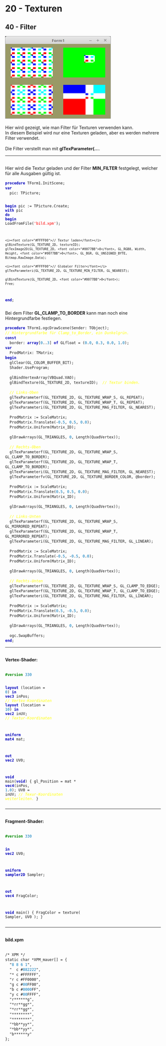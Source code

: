 <!DOCTYPE html>
<html>
    <b><h1>20 - Texturen</h1></b>
    <b><h2>40 - Filter</h2></b>
<img src="image.png" alt="Selfhtml"><br><br>
Hier wird gezeigt, wie man Filter für Texturen verwenden kann.<br>
In diesem Beispiel wird nur eine Texturen geladen, aber es werden mehrere Filter verwendet.<br>
<br>
Die Filter verstellt man mit <b>glTexParameter(...</b>.<br>
<hr><br>
Hier wird die Textur geladen und der Filter <b>MIN_FILTER</b> festgelegt, welcher für alle Ausgaben gültig ist.<br>
<pre><code><b><font color="0000BB">procedure</font></b> TForm1.InitScene;
<b><font color="0000BB">var</font></b>
  pic: TPicture;

<b><font color="0000BB">begin</font></b>
  pic := TPicture.Create;
  <b><font color="0000BB">with</font></b> pic <b><font color="0000BB">do</font></b> <b><font color="0000BB">begin</font></b>
    LoadFromFile(<font color="#FF0000">'bild.xpm'</font>);

    <i><font color="#FFFF00">// Textur laden</font></i>
    glBindTexture(GL_TEXTURE_2D, textureID);
    glTexImage2D(GL_TEXTURE_2D, <font color="#0077BB">0</font>, GL_RGB8, Width, Height, <font color="#0077BB">0</font>, GL_BGR, GL_UNSIGNED_BYTE, Bitmap.RawImage.Data);

    <i><font color="#FFFF00">// Globaler Filter</font></i>
    glTexParameteri(GL_TEXTURE_2D, GL_TEXTURE_MIN_FILTER, GL_NEAREST);

    glBindTexture(GL_TEXTURE_2D, <font color="#0077BB">0</font>);
    Free;
  <b><font color="0000BB">end</font></b>;</pre></code>
Bei dem Filter <b>GL_CLAMP_TO_BORDER</b> kann man noch eine Hintergrundfarbe festlegen.<br>
<pre><code><b><font color="0000BB">procedure</font></b> TForm1.ogcDrawScene(Sender: TObject);
<i><font color="#FFFF00">// Hintergrundfarbe für Clamp_to_Border, ein Dunkelgrün.</font></i>
<b><font color="0000BB">const</font></b>
  border: <b><font color="0000BB">array</font></b>[<font color="#0077BB">0</font>..<font color="#0077BB">3</font>] <b><font color="0000BB">of</font></b> GLfloat = (<font color="#0077BB">0</font>.<font color="#0077BB">0</font>, <font color="#0077BB">0</font>.<font color="#0077BB">3</font>, <font color="#0077BB">0</font>.<font color="#0077BB">0</font>, <font color="#0077BB">1</font>.<font color="#0077BB">0</font>);
<b><font color="0000BB">var</font></b>
  ProdMatrix: TMatrix;
<b><font color="0000BB">begin</font></b>
  glClear(GL_COLOR_BUFFER_BIT);
  Shader.UseProgram;

  glBindVertexArray(VBQuad.VAO);
  glBindTexture(GL_TEXTURE_2D, textureID);  <i><font color="#FFFF00">// Textur binden.</font></i>

  <i><font color="#FFFF00">// Links-Oben</font></i>
  glTexParameterf(GL_TEXTURE_2D, GL_TEXTURE_WRAP_S, GL_REPEAT);
  glTexParameterf(GL_TEXTURE_2D, GL_TEXTURE_WRAP_T, GL_REPEAT);
  glTexParameteri(GL_TEXTURE_2D, GL_TEXTURE_MAG_FILTER, GL_NEAREST);

  ProdMatrix := ScaleMatrix;
  ProdMatrix.Translate(-<font color="#0077BB">0</font>.<font color="#0077BB">5</font>, <font color="#0077BB">0</font>.<font color="#0077BB">5</font>, <font color="#0077BB">0</font>.<font color="#0077BB">0</font>);
  ProdMatrix.Uniform(Matrix_ID);

  glDrawArrays(GL_TRIANGLES, <font color="#0077BB">0</font>, Length(QuadVertex));

  <i><font color="#FFFF00">// Rechts-Oben</font></i>
  glTexParameterf(GL_TEXTURE_2D, GL_TEXTURE_WRAP_S, GL_CLAMP_TO_BORDER);
  glTexParameterf(GL_TEXTURE_2D, GL_TEXTURE_WRAP_T, GL_CLAMP_TO_BORDER);
  glTexParameteri(GL_TEXTURE_2D, GL_TEXTURE_MAG_FILTER, GL_NEAREST);
  glTexParameterfv(GL_TEXTURE_2D, GL_TEXTURE_BORDER_COLOR, @border);

  ProdMatrix := ScaleMatrix;
  ProdMatrix.Translate(<font color="#0077BB">0</font>.<font color="#0077BB">5</font>, <font color="#0077BB">0</font>.<font color="#0077BB">5</font>, <font color="#0077BB">0</font>.<font color="#0077BB">0</font>);
  ProdMatrix.Uniform(Matrix_ID);

  glDrawArrays(GL_TRIANGLES, <font color="#0077BB">0</font>, Length(QuadVertex));

  <i><font color="#FFFF00">// Links-Unten</font></i>
  glTexParameterf(GL_TEXTURE_2D, GL_TEXTURE_WRAP_S, GL_MIRRORED_REPEAT);
  glTexParameterf(GL_TEXTURE_2D, GL_TEXTURE_WRAP_T, GL_MIRRORED_REPEAT);
  glTexParameteri(GL_TEXTURE_2D, GL_TEXTURE_MAG_FILTER, GL_LINEAR);

  ProdMatrix := ScaleMatrix;
  ProdMatrix.Translate(-<font color="#0077BB">0</font>.<font color="#0077BB">5</font>, -<font color="#0077BB">0</font>.<font color="#0077BB">5</font>, <font color="#0077BB">0</font>.<font color="#0077BB">0</font>);
  ProdMatrix.Uniform(Matrix_ID);

  glDrawArrays(GL_TRIANGLES, <font color="#0077BB">0</font>, Length(QuadVertex));

  <i><font color="#FFFF00">// Rechts-Unten</font></i>
  glTexParameterf(GL_TEXTURE_2D, GL_TEXTURE_WRAP_S, GL_CLAMP_TO_EDGE);
  glTexParameterf(GL_TEXTURE_2D, GL_TEXTURE_WRAP_T, GL_CLAMP_TO_EDGE);
  glTexParameteri(GL_TEXTURE_2D, GL_TEXTURE_MAG_FILTER, GL_LINEAR);

  ProdMatrix := ScaleMatrix;
  ProdMatrix.Translate(<font color="#0077BB">0</font>.<font color="#0077BB">5</font>, -<font color="#0077BB">0</font>.<font color="#0077BB">5</font>, <font color="#0077BB">0</font>.<font color="#0077BB">0</font>);
  ProdMatrix.Uniform(Matrix_ID);

  glDrawArrays(GL_TRIANGLES, <font color="#0077BB">0</font>, Length(QuadVertex));

  ogc.SwapBuffers;
<b><font color="0000BB">end</font></b>;</pre></code>
<hr><br>
<b>Vertex-Shader:</b><br>
<br>
<pre><code><b><font color="#008800">#version</font></b> <font color="#0077BB">330</font>

<b><font color="0000BB">layout</font></b> (location =  <font color="#0077BB">0</font>) <b><font color="0000BB">in</font></b> <b><font color="0000BB">vec3</font></b> inPos;   <i><font color="#FFFF00">// Vertex-Koordinaten</font></i>
<b><font color="0000BB">layout</font></b> (location = <font color="#0077BB">10</font>) <b><font color="0000BB">in</font></b> <b><font color="0000BB">vec2</font></b> inUV;    <i><font color="#FFFF00">// Textur-Koordinaten</font></i>

<b><font color="0000BB">uniform</font></b> <b><font color="0000BB">mat4</font></b> mat;

<b><font color="0000BB">out</font></b> <b><font color="0000BB">vec2</font></b> UV0;

<b><font color="0000BB">void</font></b> main(<b><font color="0000BB">void</font></b>)
{
  gl_Position = mat * <b><font color="0000BB">vec4</font></b>(inPos, <font color="#0077BB">1</font>.<font color="#0077BB">0</font>);
  UV0 = inUV;                           <i><font color="#FFFF00">// Texur-Koordinaten weiterleiten.</font></i>
}
</pre></code>
<hr><br>
<b>Fragment-Shader:</b><br>
<br>
<pre><code><b><font color="#008800">#version</font></b> <font color="#0077BB">330</font>

<b><font color="0000BB">in</font></b> <b><font color="0000BB">vec2</font></b> UV0;

<b><font color="0000BB">uniform</font></b> <b><font color="0000BB">sampler2D</font></b> Sampler;

<b><font color="0000BB">out</font></b> <b><font color="0000BB">vec4</font></b> FragColor;

<b><font color="0000BB">void</font></b> main()
{
    FragColor = texture( Sampler, UV0 );
}
</pre></code>
<hr><br>
<b>bild.xpm</b><br>
<br>
<pre><code>/* XPM */
static char *XPM_mauer[] = {
  "<font color="#0077BB">8</font> <font color="#0077BB">8</font> <font color="#0077BB">6</font> <font color="#0077BB">1</font>",
  "  c #<font color="#0077BB">882222</font>",
  "* c #FFFFFF",
  "r c #FF0000",
  "g c #<font color="#0077BB">00</font>FF00",
  "b c #<font color="#0077BB">0000</font>FF",
  "y c #<font color="#0077BB">00</font>FFFF",
  "r******g",
  "*rr**gg*",
  "*rr**gg*",
  "********",
  "********",
  "*bb**yy*",
  "*bb**yy*",
  "b******y"
};
</pre></code>

</html>
